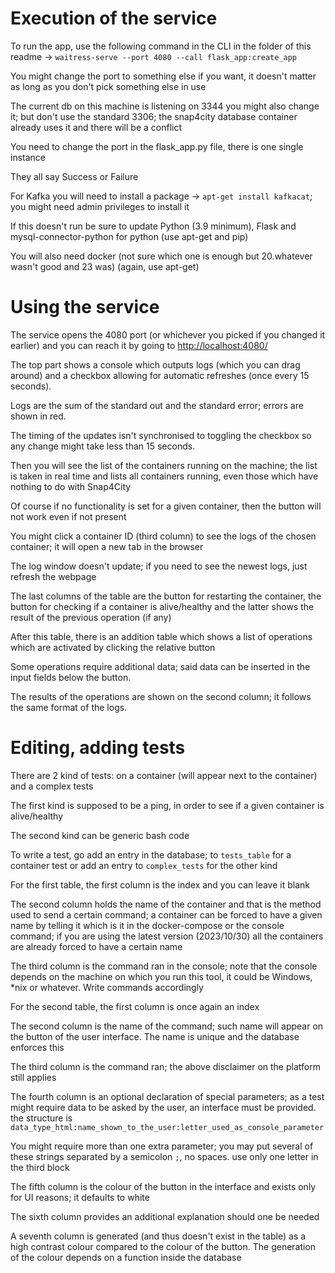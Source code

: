 # Execution of the service
To run the app, use the following command in the CLI in the folder of this readme -> `waitress-serve --port 4080 --call flask_app:create_app`

You might change the port to something else if you want, it doesn't matter as long as you don't pick something else in use

The current db on this machine is listening on 3344
you might also change it; but don't use the standard 3306; the snap4city database container already uses it and there will be a conflict

You need to change the port in the flask_app.py file, there is one single instance

They all say Success or Failure

For Kafka you will need to install a package -> `apt-get install kafkacat`; you might need admin privileges to install it

If this doesn't run be sure to update Python (3.9 minimum), Flask and mysql-connector-python for python (use apt-get and pip)

You will also need docker (not sure which one is enough but 20.whatever wasn't good and 23 was) (again, use apt-get)

# Using the service

The service opens the 4080 port (or whichever you picked if you changed it earlier) and you can reach it by going to [http://localhost:4080/](http://localhost:4080/)

The top part shows a console which outputs logs (which you can drag around) and a checkbox allowing for automatic refreshes (once every 15 seconds).

Logs are the sum of the standard out and the standard error; errors are shown in red.

The timing of the updates isn't synchronised to toggling the checkbox so any change might take less than 15 seconds.

Then you will see the list of the containers running on the machine; the list is taken in real time and lists all containers running, even those which have nothing to do with Snap4City

Of course if no functionality is set for a given container, then the button will not work even if not present

You might click a container ID (third column) to see the logs of the chosen container; it will open a new tab in the browser

The log window doesn't update; if you need to see the newest logs, just refresh the webpage

The last columns of the table are the button for restarting the container, the button for checking if a container is alive/healthy and the latter shows the result of the previous operation (if any)

After this table, there is an addition table which shows a list of operations which are activated by clicking the relative button

Some operations require additional data; said data can be inserted in the input fields below the button.

The results of the operations are shown on the second column; it follows the same format of the logs.

# Editing, adding tests

There are 2 kind of tests: on a container (will appear next to the container) and a complex tests

The first kind is supposed to be a ping, in order to see if a given container is alive/healthy

The second kind can be generic bash code

To write a test, go add an entry in the database; to `tests_table` for a container test or add an entry to `complex_tests` for the other kind

For the first table, the first column is the index and you can leave it blank

The second column holds the name of the container and that is the method used to send a certain command; a container can be forced to have a given name by telling it which is it in the docker-compose or the console command; if you are using the latest version (2023/10/30) all the containers are already forced to have a certain name

The third column is the command ran in the console; note that the console depends on the machine on which you run this tool, it could be Windows, \*nix or whatever. Write commands accordingly

For the second table, the first column is once again an index

The second column is the name of the command; such name will appear on the button of the user interface. The name is unique and the database enforces this

The third column is the command ran; the above disclaimer on the platform still applies

The fourth column is an optional declaration of special parameters; as a test might require data to be asked by the user, an interface must be provided. the structure is `data_type_html:name_shown_to_the_user:letter_used_as_console_parameter`

You might require more than one extra parameter; you may put several of these strings separated by a semicolon `;`, no spaces. use only one letter in the third block

The fifth column is the colour of the button in the interface and exists only for UI reasons; it defaults to white

The sixth column provides an additional explanation should one be needed

A seventh column is generated (and thus doesn't exist in the table) as a high contrast colour compared to the colour of the button. The generation of the colour depends on a function inside the database
